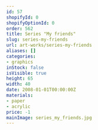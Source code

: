 ```yaml
---
id: 57
shopifyId: 0
shopifyOptionId: 0
order: 562
title: Series "My friends"
slug: series-my-friends
url: art-works/series-my-friends
aliases: []
categories:
- graphics
inStock: false
isVisible: true
height: 65
width: 40
date: 2008-01-01T00:00:00Z
materials:
- paper
- acrylic
price: -1
mainImage: series_my_friends.jpg
---
```

